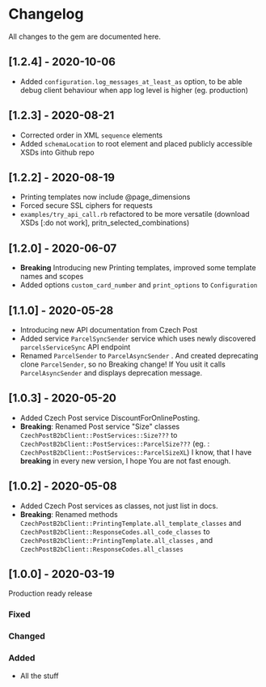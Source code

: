 # Changelog

All changes to the gem are documented here.

## [1.2.4] - 2020-10-06

 - Added `configuration.log_messages_at_least_as` option, to be able debug client behaviour when app log level is higher (eg. production)

## [1.2.3] - 2020-08-21

 - Corrected order in XML `sequence` elements
 - Added `schemaLocation` to root element and placed publicly accessible XSDs into Github repo

## [1.2.2] - 2020-08-19

 - Printing templates now include @page_dimensions
 - Forced secure SSL ciphers for requests
 - `examples/try_api_call.rb` refactored to be more versatile (download XSDs [:do not work], pritn_selected_combinations)

## [1.2.0] - 2020-06-07

 - **Breaking** Introducing new Printing templates, improved some template names and scopes
 - Added options `custom_card_number` and `print_options` to `Configuration`

## [1.1.0] - 2020-05-28

 - Introducing new API documentation from Czech Post
 - Added service `ParcelSyncSender` service which uses newly discovered `parcelsServiceSync` API endpoint
 - Renamed `ParcelSender` to `ParcelAsyncSender` . And created deprecating clone `ParcelSender`, so no Breaking change! If You usit it calls `ParcelAsyncSender` and displays deprecation message.

## [1.0.3] - 2020-05-20

 - Added Czech Post service  DiscountForOnlinePosting.
 - **Breaking**: Renamed Post service "Size" classes `CzechPostB2bClient::PostServices::Size???` to `CzechPostB2bClient::PostServices::ParcelSize???` (eg. : `CzechPostB2bClient::PostServices::ParcelSizeXL`)
  I know, that I have **breaking** in every new version, I hope You are not fast enough.

## [1.0.2] - 2020-05-08

 - Added Czech Post services as classes, not just list in docs.
 - **Breaking**: Renamed methods `CzechPostB2bClient::PrintingTemplate.all_template_classes` and `CzechPostB2bClient::ResponseCodes.all_code_classes` to  `CzechPostB2bClient::PrintingTemplate.all_classes`  , and `CzechPostB2bClient::ResponseCodes.all_classes`

## [1.0.0] - 2020-03-19

Production ready release

### Fixed
### Changed
### Added
- All the stuff


